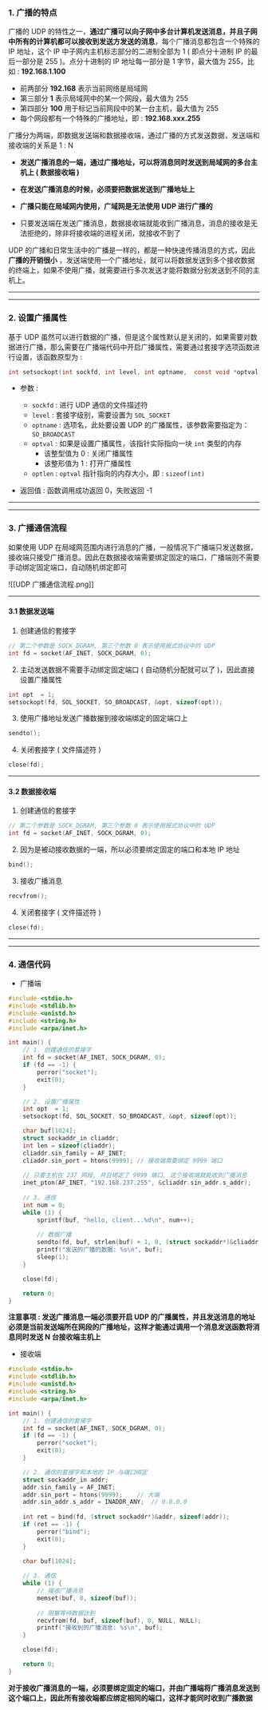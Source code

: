 ### 1. 广播的特点

广播的 UDP 的特性之一，**通过广播可以向子网中多台计算机发送消息，并且子网中所有的计算机都可以接收到发送方发送的消息**，每个广播消息都包含一个特殊的 IP 地址，这个 IP 中子网内主机标志部分的二进制全部为 1 ( 即点分十进制 IP 的最后一部分是 255 )。点分十进制的 IP 地址每一部分是 1 字节，最大值为 255，比如 : **192.168.1.100**

- 前两部分 **192.168** 表示当前网络是局域网
- 第三部分 **1** 表示局域网中的某一个网段，最大值为 255
- 第四部分 **100** 用于标记当前网段中的某一台主机，最大值为 255
- 每个网段都有一个特殊的广播地址，即 : **192.168.xxx.255**

广播分为两端，即数据发送端和数据接收端，通过广播的方式发送数据，发送端和接收端的关系是 1 : N

- **发送广播消息的一端，通过广播地址，可以将消息同时发送到局域网的多台主机上 ( 数据接收端 )**

- **在发送广播消息的时候，必须要把数据发送到广播地址上**

- **广播只能在局域网内使用，广域网是无法使用 UDP 进行广播的**

- 只要发送端在发送广播消息，数据接收端就能收到广播消息，消息的接收是无法拒绝的，除非将接收端的进程关闭，就接收不到了

UDP 的广播和日常生活中的广播是一样的，都是一种快速传播消息的方式，因此 **广播的开销很小** ，发送端使用一个广播地址，就可以将数据发送到多个接收数据的终端上，如果不使用广播，就需要进行多次发送才能将数据分别发送到不同的主机上。


---
---
### 2. 设置广播属性

基于 UDP 虽然可以进行数据的广播，但是这个属性默认是关闭的，如果需要对数据进行广播，那么需要在广播端代码中开启广播属性，需要通过套接字选项函数进行设置，该函数原型为 : 

```c
int setsockopt(int sockfd, int level, int optname, 	const void *optval, socklen_t optlen);
```

- 参数 :
	- `sockfd` : 进行 UDP 通信的文件描述符
	- `level` : 套接字级别，需要设置为 `SOL_SOCKET`
	- `optname` : 选项名，此处要设置 UDP 的广播属性，该参数需要指定为：`SO_BROADCAST`
	- `optval` : 如果是设置广播属性，该指针实际指向一块 `int` 类型的内存
		- 该整型值为 0 : 关闭广播属性
		- 该整形值为 1 : 打开广播属性
	- `optlen` : `optval` 指针指向的内存大小，即 : `sizeof(int)`

- 返回值 : 函数调用成功返回 0，失败返回 -1


---
---
### 3. 广播通信流程

如果使用 UDP 在局域网范围内进行消息的广播，一般情况下广播端只发送数据，接收端只接受广播消息。因此在数据接收端需要绑定固定的端口，广播端则不需要手动绑定固定端口，自动随机绑定即可

![[UDP 广播通信流程.png]]

---
#### 3.1 数据发送端

1. 创建通信的套接字
```c
// 第二个参数是 SOCK_DGRAM, 第三个参数 0 表示使用报式协议中的 UDP
int fd = socket(AF_INET, SOCK_DGRAM, 0);
```

2. 主动发送数据不需要手动绑定固定端口 ( 自动随机分配就可以了 )，因此直接设置广播属性
```c
int opt  = 1;
setsockopt(fd, SOL_SOCKET, SO_BROADCAST, &opt, sizeof(opt));
```

3. 使用广播地址发送广播数据到接收端绑定的固定端口上
```c
sendto();
```

4. 关闭套接字 ( 文件描述符 )
```c
close(fd);
```

---

#### 3.2 数据接收端

1. 创建通信的套接字
```c
// 第二个参数是 SOCK_DGRAM, 第三个参数 0 表示使用报式协议中的 UDP
int fd = socket(AF_INET, SOCK_DGRAM, 0);
```

2. 因为是被动接收数据的一端，所以必须要绑定固定的端口和本地 IP 地址
```c
bind();
```

3. 接收广播消息
```c
recvfrom();
```

4. 关闭套接字 ( 文件描述符 )
```c
close(fd);
```


---
---
### 4. 通信代码

- 广播端

```c
#include <stdio.h>
#include <stdlib.h>
#include <unistd.h>
#include <string.h>
#include <arpa/inet.h>

int main() {
    // 1. 创建通信的套接字
    int fd = socket(AF_INET, SOCK_DGRAM, 0);
    if (fd == -1) {
        perror("socket");
        exit(0);
    }

    // 2. 设置广播属性
    int opt  = 1;
    setsockopt(fd, SOL_SOCKET, SO_BROADCAST, &opt, sizeof(opt));

    char buf[1024];
    struct sockaddr_in cliaddr;
    int len = sizeof(cliaddr);
    cliaddr.sin_family = AF_INET;
    cliaddr.sin_port = htons(9999); // 接收端需要绑定 9999 端口
    
    // 只要主机在 237 网段, 并且绑定了 9999 端口, 这个接收端就能收到广播消息
    inet_pton(AF_INET, "192.168.237.255", &cliaddr.sin_addr.s_addr);
    
    // 3. 通信
    int num = 0;
    while (1) {
        sprintf(buf, "hello, client...%d\n", num++);
        
        // 数据广播
        sendto(fd, buf, strlen(buf) + 1, 0, (struct sockaddr*)&cliaddr, len);
        printf("发送的广播的数据: %s\n", buf);
        sleep(1);
    }

    close(fd);

    return 0;
}
```

**注意事项 : 发送广播消息一端必须要开启 UDP 的广播属性，并且发送消息的地址必须是当前发送端所在网段的广播地址，这样才能通过调用一个消息发送函数将消息同时发送 N 台接收端主机上**

- 接收端

```c
#include <stdio.h>
#include <stdlib.h>
#include <unistd.h>
#include <string.h>
#include <arpa/inet.h>

int main() {
    // 1. 创建通信的套接字
    int fd = socket(AF_INET, SOCK_DGRAM, 0);
    if (fd == -1) {
        perror("socket");
        exit(0);
    }

    // 2. 通信的套接字和本地的 IP 与端口绑定
    struct sockaddr_in addr;
    addr.sin_family = AF_INET;
    addr.sin_port = htons(9999);    // 大端
    addr.sin_addr.s_addr = INADDR_ANY;  // 0.0.0.0
    
    int ret = bind(fd, (struct sockaddr*)&addr, sizeof(addr));
    if (ret == -1) {
        perror("bind");
        exit(0);
    }

    char buf[1024];
    
    // 3. 通信
    while (1) {
        // 接收广播消息
        memset(buf, 0, sizeof(buf));
        
        // 阻塞等待数据达到
        recvfrom(fd, buf, sizeof(buf), 0, NULL, NULL);
        printf("接收到的广播消息: %s\n", buf);
    }

    close(fd);

    return 0;
}
```

**对于接收广播消息的一端，必须要绑定固定的端口，并由广播端将广播消息发送到这个端口上，因此所有接收端都应绑定相同的端口，这样才能同时收到广播数据**
